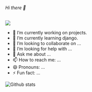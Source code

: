 ###### Hi there 👋 

<image src="https://routerjockey.com/wp-content/uploads/2017/02/Matrix-code-gif.gif">
<!--
**ramkshukla/ramkshukla** is a ✨ _special_ ✨ repository because its `README.md` (this file) appears on your GitHub profile.
Here are some ideas to get you started:
-->
  
- 🔭 I’m currently working on projects.
- 🌱 I’m currently learning django.
- 👯 I’m looking to collaborate on ...
- 🤔 I’m looking for help with ...
- 💬 Ask me about ...
- 📫 How to reach me: ...
- 😄 Pronouns: ...
- ⚡ Fun fact: ...

![Github stats](https://github-readme-stats.vercel.app/api?username=ramkshukla)
